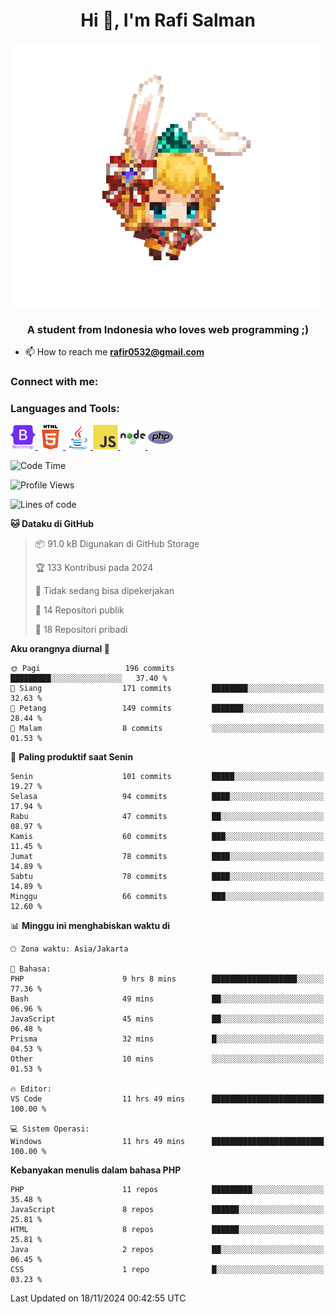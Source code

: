 <h1 align="center">Hi 👋, I'm Rafi Salman</h1>
<img src="img/lp.gif" /> 
<h3 align="center">A student from Indonesia who loves web programming ;)</h3>

- 📫 How to reach me **rafir0532@gmail.com**

<h3 align="left">Connect with me:</h3>
<p align="left">
</p>

<h3 align="left">Languages and Tools:</h3>
<p align="left"> <a href="https://getbootstrap.com" target="_blank" rel="noreferrer"> <img src="https://raw.githubusercontent.com/devicons/devicon/master/icons/bootstrap/bootstrap-plain-wordmark.svg" alt="bootstrap" width="40" height="40"/> </a> <a href="https://www.w3.org/html/" target="_blank" rel="noreferrer"> <img src="https://raw.githubusercontent.com/devicons/devicon/master/icons/html5/html5-original-wordmark.svg" alt="html5" width="40" height="40"/> </a> <a href="https://www.java.com" target="_blank" rel="noreferrer"> <img src="https://raw.githubusercontent.com/devicons/devicon/master/icons/java/java-original.svg" alt="java" width="40" height="40"/> </a> <a href="https://developer.mozilla.org/en-US/docs/Web/JavaScript" target="_blank" rel="noreferrer"> <img src="https://raw.githubusercontent.com/devicons/devicon/master/icons/javascript/javascript-original.svg" alt="javascript" width="40" height="40"/> </a> <a href="https://nodejs.org" target="_blank" rel="noreferrer"> <img src="https://raw.githubusercontent.com/devicons/devicon/master/icons/nodejs/nodejs-original-wordmark.svg" alt="nodejs" width="40" height="40"/> </a> <a href="https://www.php.net" target="_blank" rel="noreferrer"> <img src="https://raw.githubusercontent.com/devicons/devicon/master/icons/php/php-original.svg" alt="php" width="40" height="40"/> </a> </p>

<!--START_SECTION:waka-->
![Code Time](http://img.shields.io/badge/Code%20Time-250%20hrs%2035%20mins-blue)

![Profile Views](http://img.shields.io/badge/Profil%20dilihat-3-blue)

![Lines of code](https://img.shields.io/badge/Sejak%20Hello%20World%20aku%20telah%20menulis-1.6%20million%20baris%20kode-blue)

**🐱 Dataku di GitHub** 

> 📦 91.0 kB Digunakan di GitHub Storage 
 > 
> 🏆 133 Kontribusi pada 2024
 > 
> 🚫 Tidak sedang bisa dipekerjakan
 > 
> 📜 14 Repositori publik 
 > 
> 🔑 18 Repositori pribadi 
 > 
**Aku orangnya diurnal 🐤** 

```text
🌞 Pagi                   196 commits         █████████░░░░░░░░░░░░░░░░   37.40 % 
🌆 Siang                  171 commits         ████████░░░░░░░░░░░░░░░░░   32.63 % 
🌃 Petang                 149 commits         ███████░░░░░░░░░░░░░░░░░░   28.44 % 
🌙 Malam                  8 commits           ░░░░░░░░░░░░░░░░░░░░░░░░░   01.53 % 
```
📅 **Paling produktif saat Senin** 

```text
Senin                    101 commits         █████░░░░░░░░░░░░░░░░░░░░   19.27 % 
Selasa                   94 commits          ████░░░░░░░░░░░░░░░░░░░░░   17.94 % 
Rabu                     47 commits          ██░░░░░░░░░░░░░░░░░░░░░░░   08.97 % 
Kamis                    60 commits          ███░░░░░░░░░░░░░░░░░░░░░░   11.45 % 
Jumat                    78 commits          ████░░░░░░░░░░░░░░░░░░░░░   14.89 % 
Sabtu                    78 commits          ████░░░░░░░░░░░░░░░░░░░░░   14.89 % 
Minggu                   66 commits          ███░░░░░░░░░░░░░░░░░░░░░░   12.60 % 
```


📊 **Minggu ini menghabiskan waktu di** 

```text
🕑︎ Zona waktu: Asia/Jakarta

💬 Bahasa: 
PHP                      9 hrs 8 mins        ███████████████████░░░░░░   77.36 % 
Bash                     49 mins             ██░░░░░░░░░░░░░░░░░░░░░░░   06.96 % 
JavaScript               45 mins             ██░░░░░░░░░░░░░░░░░░░░░░░   06.48 % 
Prisma                   32 mins             █░░░░░░░░░░░░░░░░░░░░░░░░   04.53 % 
Other                    10 mins             ░░░░░░░░░░░░░░░░░░░░░░░░░   01.53 % 

🔥 Editor: 
VS Code                  11 hrs 49 mins      █████████████████████████   100.00 % 

💻 Sistem Operasi: 
Windows                  11 hrs 49 mins      █████████████████████████   100.00 % 
```

**Kebanyakan menulis dalam bahasa PHP** 

```text
PHP                      11 repos            █████████░░░░░░░░░░░░░░░░   35.48 % 
JavaScript               8 repos             ██████░░░░░░░░░░░░░░░░░░░   25.81 % 
HTML                     8 repos             ██████░░░░░░░░░░░░░░░░░░░   25.81 % 
Java                     2 repos             ██░░░░░░░░░░░░░░░░░░░░░░░   06.45 % 
CSS                      1 repo              █░░░░░░░░░░░░░░░░░░░░░░░░   03.23 % 
```




 Last Updated on 18/11/2024 00:42:55 UTC
<!--END_SECTION:waka-->
